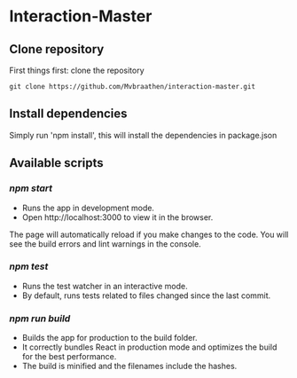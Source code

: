 # Interaction-Master 
## Clone repository
First things first: clone the repository 
```
git clone https://github.com/Mvbraathen/interaction-master.git
``` 
## Install dependencies
Simply run 'npm install', this will install the dependencies in package.json

## Available scripts
### *npm start* 
- Runs the app in development mode.
- Open http://localhost:3000 to view it in the browser.

The page will automatically reload if you make changes to the code.
You will see the build errors and lint warnings in the console.

### *npm test* 
- Runs the test watcher in an interactive mode.
- By default, runs tests related to files changed since the last commit.
### *npm run build* 
- Builds the app for production to the build folder.
- It correctly bundles React in production mode and optimizes the build for the best performance.
- The build is minified and the filenames include the hashes.
